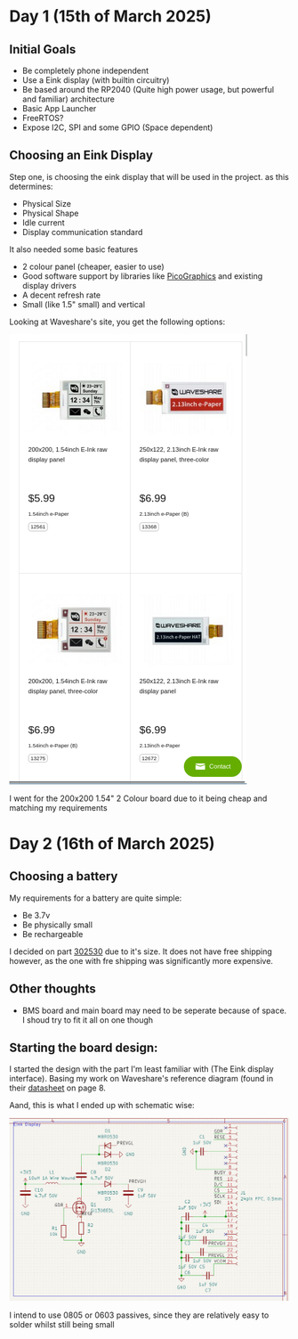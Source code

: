 # Day 1 (15th of March 2025)
## Initial Goals
- Be completely phone independent
- Use a Eink display (with builtin circuitry)
- Be based around the RP2040 (Quite high power usage, but powerful and familiar) architecture
- Basic App Launcher
- FreeRTOS?
- Expose I2C, SPI and some GPIO (Space dependent)

## Choosing an Eink Display
Step one, is choosing the eink display that will be used in the project. as this determines:
- Physical Size
- Physical Shape
- Idle current
- Display communication standard

It also needed some basic features
- 2 colour panel (cheaper, easier to use)
- Good software support by libraries like [PicoGraphics](https://github.com/pimoroni/pimoroni-pico/tree/main/libraries/pico_graphics)  and existing display drivers
- A decent refresh rate
- Small (like 1.5" small) and vertical

Looking at Waveshare's site, you get the following options:

![Waveshare Site](journal/images/waveshare-site.png)

I went for the 200x200 1.54" 2 Colour board due to it being cheap and matching my requirements

# Day 2 (16th of March 2025)
## Choosing a battery
My requirements for a battery are quite simple:
- Be 3.7v  
- Be physically small
- Be rechargeable

I decided on part [302530](https://www.aliexpress.com/item/1005008853926414.html) due to it's size.
It does not have free shipping however, as the one with fre shipping was significantly more expensive.


## Other thoughts
- BMS board and main board may need to be seperate because of space. I shoud try to fit it all on one though

## Starting the board design:
I started the design with the part I'm least familiar with (The Eink display interface).
Basing my work on Waveshare's reference diagram (found in their [datasheet](https://files.waveshare.com/upload/e/e5/1.54inch_e-paper_V2_Datasheet.pdf) on page 8.

Aand, this is what I ended up with schematic wise:

![Eink Schematic V1](journal/images/eink-schematic-v1.png)

I intend to use 0805 or 0603 passives, since they are relatively easy to solder whilst still being small
